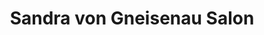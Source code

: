 ---
title: "Sandra von Gneisenau Salon"
url: /muenchen/sandra-von-gneisenau-salon/
shop: Friseur
---